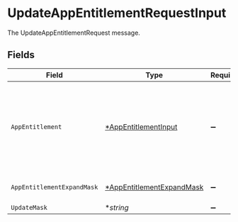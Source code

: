 # UpdateAppEntitlementRequestInput

The UpdateAppEntitlementRequest message.


## Fields

| Field                                                                                                                                                                                     | Type                                                                                                                                                                                      | Required                                                                                                                                                                                  | Description                                                                                                                                                                               |
| ----------------------------------------------------------------------------------------------------------------------------------------------------------------------------------------- | ----------------------------------------------------------------------------------------------------------------------------------------------------------------------------------------- | ----------------------------------------------------------------------------------------------------------------------------------------------------------------------------------------- | ----------------------------------------------------------------------------------------------------------------------------------------------------------------------------------------- |
| `AppEntitlement`                                                                                                                                                                          | [*AppEntitlementInput](../../models/shared/appentitlementinput.md)                                                                                                                        | :heavy_minus_sign:                                                                                                                                                                        | The AppEntitlement message.<br/><br/>This message contains a oneof named max_grant_duration. Only a single field of the following list may be set at a time:<br/>  - durationUnset<br/>  - durationGrant<br/> |
| `AppEntitlementExpandMask`                                                                                                                                                                | [*AppEntitlementExpandMask](../../models/shared/appentitlementexpandmask.md)                                                                                                              | :heavy_minus_sign:                                                                                                                                                                        | The AppEntitlementExpandMask message.                                                                                                                                                     |
| `UpdateMask`                                                                                                                                                                              | **string*                                                                                                                                                                                 | :heavy_minus_sign:                                                                                                                                                                        | N/A                                                                                                                                                                                       |